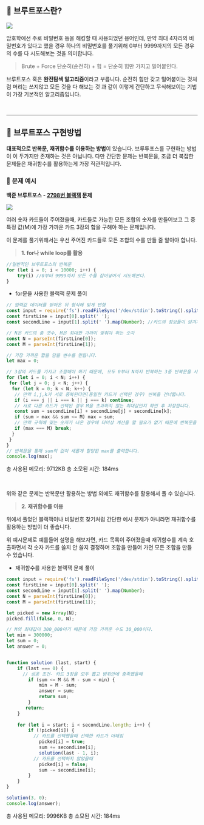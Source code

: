 <h2 id='1'>📌 브루트포스란?</h2>

![](https://velog.velcdn.com/images/ninto_2/post/a37712db-000d-491b-8c57-3d43a973b97e/image.png)


암호학에선 주로 비밀번호 등을 해킹할 때 사용되었던 용어인데,
만약 최대 4자리의 비밀번호가 있다고 했을 경우 하나의 비밀번호를 풀기위해 0부터 9999까지의 모든 경우의 수를 다 시도해보는 것을 의미합니다.

> Brute + Force
단순히(순전히) + 힘 = 단순히 힘만 가지고 밀어붙인다.

브루트포스 혹은 **완전탐색 알고리즘**이라고 부릅니다.
순전히 힘만 갖고 밀어붙이는 것처럼 머리는 쓰지않고 모든 것을 다 해보는 것 과 같이 이렇게 간단하고 무식해보이는 기법이 가장 기본적인 알고리즘입니다.

<br>

***

<h2 id="2">📌 브루트포스 구현방법</h2>

**대표적으로 반복문, 재귀함수를 이용하는 방법**이 있습니다.
브루투포스를 구현하는 방법이 이 두가지만 존재하는 것은 아닙니다. 다만 간단한 문제는 반복문을, 조금 더 복잡한 문제들은 재귀함수를 활용하는게 가장 직관적입니다.

<h3 id='3'>🧐 문제 예시</h3>

**백준 브루트포스 - [2798번 블랙잭](https://www.acmicpc.net/problem/2798) 문제**

![](https://velog.velcdn.com/images/ninto_2/post/3f574642-15a2-4445-b890-5c4495615f69/image.png)

여러 숫자 카드들이 주어졌을때, 카드들로 가능한 모든 조합의 숫자를 만들어보고 그 중 특정 값(M)에 가장 가까운 카드 3장의 합을 구해야 하는 문제입니다.

이 문제를 풀기위해서는 우선 주어진 카드들로 모든 조합의 수를 만들 줄 알아야 합니다.

> **1. for나 while loop를 활용**

```js
//일반적인 브루트포스의 반복문
for (let i = 0; i < 10000; i++) {
	try(i) //0부터 9999까지 모든 수를 집어넣어서 시도해본다.
}
```
- for문을 사용한 블랙잭 문제 풀이

```js
// 입력값 데이터를 받아온 뒤 형식에 맞게 변형
const input = require('fs').readFileSync('/dev/stdin').toString().split('\n');
const firstLine = input[0].split(' ');
const secondLine = input[1].split(' ').map(Number); //카드의 정보들이 담겨져 있는 리스트

// N은 카드의 총 갯수, M은 최대한 가까이 맞춰야 하는 숫자
const N = parseInt(firstLine[0]);
const M = parseInt(firstLine[1]);

// 가장 가까운 합을 담을 변수를 만듭니다.
let max = 0;

// 3장의 카드를 가지고 조합해야 하기 때문에, 모두 0부터 N까지 반복하는 3중 반복문을 사용합니다.
for (let i = 0; i < N; i++) {
 for (let j = 0; j < N; j++) {
  for (let k = 0; k < N; k++) {
   // 만약 i,j,k가 서로 중복된다면(동일한 카드가 선택된 경우) 반복을 건너뜁니다.
   if (i === j || i === k || j === k) continue;
   // 서로 다른 카드가 선택된 경우 M을 초과하지 않는 최대값인지 확인 후 저장합니다.
   const sum = secondLine[i] + secondLine[j] + secondLine[k];
   if (sum > max && sum <= M) max = sum;
   // 만약 규칙에 맞는 숫자가 나온 경우에 더이상 계산을 할 필요가 없기 때문에 반복문을 종료합니다.
   if (max === M) break;
  }
 }
}
// 반복문을 통해 sum의 값이 새롭게 할당된 max를 출력합니다.
console.log(max);

```

총 사용된 메모리: 9712KB
총 소모된 시간: 184ms

<br>

위와 같은 문제는 반복문만 활용하는 방법 외에도 재귀함수를 활용해서 풀 수 있습니다.

> **2. 재귀함수를 이용**

위에서 풀었던 블랙잭이나 비밀번호 찾기처럼 간단한 예시 문제가 아니라면 재귀함수를 활용하는 방법이 더 좋습니다.

위 예시문제로 예를들어 설명을 해보자면, 카드 목록이 주어졌을때
재귀함수를 계속 호출하면서 각 숫자 카드를 쓸지 안 쓸지 결정하며
조합을 만들어 가면 모든 조합을 만들 수 있습니다.

- 재귀함수를 사용한 블랙잭 문제 풀이

```js
const input = require('fs').readFileSync('/dev/stdin').toString().split('\n');
const firstLine = input[0].split(' ');
const secondLine = input[1].split(' ').map(Number);
const N = parseInt(firstLine[0]);
const M = parseInt(firstLine[1]);

let picked = new Array(N);
picked.fill(false, 0, N);

// M의 최대값이 300_000이기 때문에 가장 가까운 수도 30_000이다.
let min = 300000;
let sum = 0;
let answer = 0;


function solution (last, start) {
    if (last === 0) {
      // 성공 조건- 카드 3장을 모두 뽑고 범위안에 충족했을때
        if (sum <= M && M - sum < min) {
            min = M - sum;
            answer = sum;
            return sum;
        }
       return;
    }
    
    for (let i = start; i < secondLine.length; i++) {
        if (!picked[i]) {
          // 카드를 선택했을때 선택한 카드가 더해짐
            picked[i] = true;
            sum += secondLine[i];
            solution(last - 1, i);
          // 카드를 선택하지 않았을때
            picked[i] = false;
            sum -= secondLine[i];
        }
    }
}

solution(3, 0);
console.log(answer);
```
총 사용된 메모리: 9996KB
총 소모된 시간: 184ms
